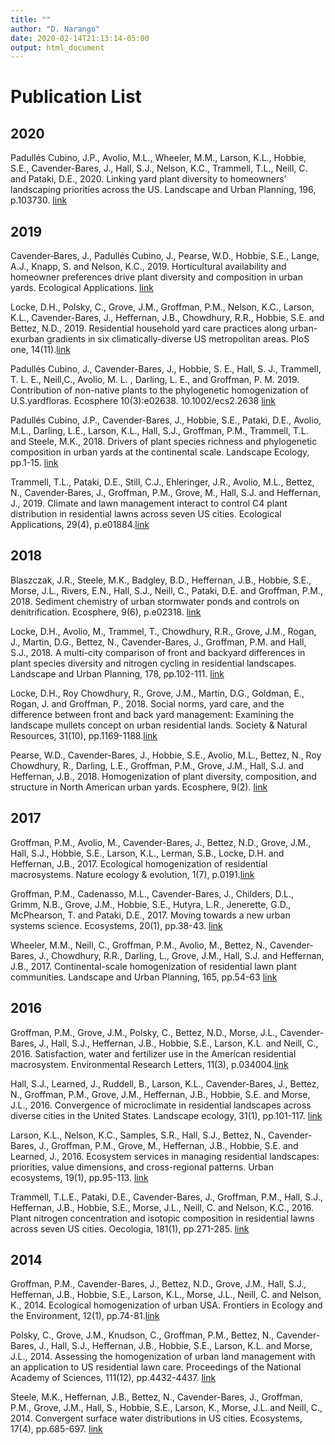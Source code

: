 ```yaml
---
title: ""
author: "D. Narango"
date: 2020-02-14T21:13:14-05:00
output: html_document
---
```


# **Publication List** 

## **2020**  
Padullés Cubino, J.P., Avolio, M.L., Wheeler, M.M., Larson, K.L., Hobbie, S.E., Cavender-Bares, J., Hall, S.J., Nelson, K.C., Trammell, T.L., Neill, C. and Pataki, D.E., 2020. Linking yard plant diversity to homeowners’ landscaping priorities across the US. Landscape and Urban Planning, 196, p.103730. [link](https://www.sciencedirect.com/science/article/pii/S0169204619308023)  


## **2019**  
Cavender‐Bares, J., Padullés Cubino, J., Pearse, W.D., Hobbie, S.E., Lange, A.J., Knapp, S. and Nelson, K.C., 2019. Horticultural availability and homeowner preferences drive plant diversity and composition in urban yards. Ecological Applications. [link](https://esajournals.onlinelibrary.wiley.com/doi/abs/10.1002/eap.2082)  

Locke, D.H., Polsky, C., Grove, J.M., Groffman, P.M., Nelson, K.C., Larson, K.L., Cavender-Bares, J., Heffernan, J.B., Chowdhury, R.R., Hobbie, S.E. and Bettez, N.D., 2019. Residential household yard care practices along urban-exurban gradients in six climatically-diverse US metropolitan areas. PloS one, 14(11).[link](https://www.ncbi.nlm.nih.gov/pmc/articles/PMC6853287/)  

Padullés Cubino, J., Cavender-Bares, J., Hobbie, S. E., Hall, S. J., Trammell, T. L. E., Neill,C., Avolio, M. L. , Darling, L. E., and Groffman, P. M. 2019. Contribution of non-native plants to the phylogenetic homogenization of U.S.yardfloras. Ecosphere 10(3):e02638. 10.1002/ecs2.2638 [link](https://esajournals.onlinelibrary.wiley.com/doi/10.1002/ecs2.2638)  

Padullés Cubino, J.P., Cavender-Bares, J., Hobbie, S.E., Pataki, D.E., Avolio, M.L., Darling, L.E., Larson, K.L., Hall, S.J., Groffman, P.M., Trammell, T.L. and Steele, M.K., 2018. Drivers of plant species richness and phylogenetic composition in urban yards at the continental scale. Landscape Ecology, pp.1-15. [link](https://link.springer.com/article/10.1007/s10980-018-0744-7)  

Trammell, T.L., Pataki, D.E., Still, C.J., Ehleringer, J.R., Avolio, M.L., Bettez, N., Cavender‐Bares, J., Groffman, P.M., Grove, M., Hall, S.J. and Heffernan, J., 2019. Climate and lawn management interact to control C4 plant distribution in residential lawns across seven US cities. Ecological Applications, 29(4), p.e01884.[link](https://esajournals.onlinelibrary.wiley.com/doi/full/10.1002/eap.1884)  


## **2018**  
Blaszczak, J.R., Steele, M.K., Badgley, B.D., Heffernan, J.B., Hobbie, S.E., Morse, J.L., Rivers, E.N., Hall, S.J., Neill, C., Pataki, D.E. and Groffman, P.M., 2018. Sediment chemistry of urban stormwater ponds and controls on denitrification. Ecosphere, 9(6), p.e02318. [link](https://esajournals.onlinelibrary.wiley.com/doi/full/10.1002/ecs2.2318)  

Locke, D.H., Avolio, M., Trammel, T., Chowdhury, R.R., Grove, J.M., Rogan, J., Martin, D.G., Bettez, N., Cavender-Bares, J., Groffman, P.M. and Hall, S.J., 2018. A multi-city comparison of front and backyard differences in plant species diversity and nitrogen cycling in residential landscapes. Landscape and Urban Planning, 178, pp.102-111. [link](https://www.sciencedirect.com/science/article/pii/S0169204618304353)  
  
Locke, D.H., Roy Chowdhury, R., Grove, J.M., Martin, D.G., Goldman, E., Rogan, J. and Groffman, P., 2018. Social norms, yard care, and the difference between front and back yard management: Examining the landscape mullets concept on urban residential lands. Society & Natural Resources, 31(10), pp.1169-1188.[link](https://www.tandfonline.com/doi/full/10.1080/08941920.2018.1481549?casa_token=ZzZRsxa2oZEAAAAA%3AuRJaS3A00ev4bstVt0mBrJogiOUVwbokLEGxV8XhTNUBxOwlugL4wZOtKRM_n3Gh-7xjFHgq65nM)  

Pearse, W.D., Cavender-Bares, J., Hobbie, S.E., Avolio, M.L., Bettez, N., Roy Chowdhury, R., Darling, L.E., Groffman, P.M., Grove, J.M., Hall, S.J. and Heffernan, J.B., 2018. Homogenization of plant diversity, composition, and structure in North American urban yards. Ecosphere, 9(2). [link](https://esajournals.onlinelibrary.wiley.com/doi/pdf/10.1002/ecs2.2105)  

## **2017**  
Groffman, P.M., Avolio, M., Cavender-Bares, J., Bettez, N.D., Grove, J.M., Hall, S.J., Hobbie, S.E., Larson, K.L., Lerman, S.B., Locke, D.H. and Heffernan, J.B., 2017. Ecological homogenization of residential macrosystems. Nature ecology & evolution, 1(7), p.0191.[link](https://www.nature.com/articles/s41559-017-0191)  

Groffman, P.M., Cadenasso, M.L., Cavender-Bares, J., Childers, D.L., Grimm, N.B., Grove, J.M., Hobbie, S.E., Hutyra, L.R., Jenerette, G.D., McPhearson, T. and Pataki, D.E., 2017. Moving towards a new urban systems science. Ecosystems, 20(1), pp.38-43. [link](https://link.springer.com/article/10.1007/s10021-016-0053-4)  

Wheeler, M.M., Neill, C., Groffman, P.M., Avolio, M., Bettez, N., Cavender-Bares, J., Chowdhury, R.R., Darling, L., Grove, J.M., Hall, S.J. and Heffernan, J.B., 2017. Continental-scale homogenization of residential lawn plant communities. Landscape and Urban Planning, 165, pp.54-63  [link](/American-Residential-Macrosystems/publication/wheeler-lawn-lup/)  

 
## **2016**
Groffman, P.M., Grove, J.M., Polsky, C., Bettez, N.D., Morse, J.L., Cavender-Bares, J., Hall, S.J., Heffernan, J.B., Hobbie, S.E., Larson, K.L. and Neill, C., 2016. Satisfaction, water and fertilizer use in the American residential macrosystem. Environmental Research Letters, 11(3), p.034004.[link](https://iopscience.iop.org/article/10.1088/1748-9326/11/3/034004/meta)  

Hall, S.J., Learned, J., Ruddell, B., Larson, K.L., Cavender-Bares, J., Bettez, N., Groffman, P.M., Grove, J.M., Heffernan, J.B., Hobbie, S.E. and Morse, J.L., 2016. Convergence of microclimate in residential landscapes across diverse cities in the United States. Landscape ecology, 31(1), pp.101-117. [link](https://link.springer.com/article/10.1007%2Fs10980-015-0297-y)  

Larson, K.L., Nelson, K.C., Samples, S.R., Hall, S.J., Bettez, N., Cavender-Bares, J., Groffman, P.M., Grove, M., Heffernan, J.B., Hobbie, S.E. and Learned, J., 2016. Ecosystem services in managing residential landscapes: priorities, value dimensions, and cross-regional patterns. Urban ecosystems, 19(1), pp.95-113. [link](https://link.springer.com/article/10.1007/s11252-015-0477-1)  

Trammell, T.L.E., Pataki, D.E., Cavender-Bares, J., Groffman, P.M., Hall, S.J., Heffernan, J.B., Hobbie, S.E., Morse, J.L., Neill, C. and Nelson, K.C., 2016. Plant nitrogen concentration and isotopic composition in residential lawns across seven US cities. Oecologia, 181(1), pp.271-285. [link](https://link.springer.com/article/10.1007/s00442-016-3566-9)  


## **2014**
Groffman, P.M., Cavender-Bares, J., Bettez, N.D., Grove, J.M., Hall, S.J., Heffernan, J.B., Hobbie, S.E., Larson, K.L., Morse, J.L., Neill, C. and Nelson, K., 2014. Ecological homogenization of urban USA. Frontiers in Ecology and the Environment, 12(1), pp.74-81.[link](https://esajournals.onlinelibrary.wiley.com/doi/full/10.1890/120374)  

Polsky, C., Grove, J.M., Knudson, C., Groffman, P.M., Bettez, N., Cavender-Bares, J., Hall, S.J., Heffernan, J.B., Hobbie, S.E., Larson, K.L. and Morse, J.L., 2014. Assessing the homogenization of urban land management with an application to US residential lawn care. Proceedings of the National Academy of Sciences, 111(12), pp.4432-4437. [link](https://www.pnas.org/content/111/12/4432.short)  

Steele, M.K., Heffernan, J.B., Bettez, N., Cavender-Bares, J., Groffman, P.M., Grove, J.M., Hall, S., Hobbie, S.E., Larson, K., Morse, J.L. and Neill, C., 2014. Convergent surface water distributions in US cities. Ecosystems, 17(4), pp.685-697. [link](https://link.springer.com/article/10.1007/s10021-014-9751-y)  
